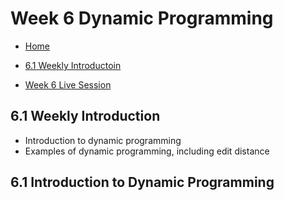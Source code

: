 # Week 6 Dynamic Programming

- [Home](/README.md#async-table-of-contents)
- [6.1 Weekly Introductoin](#61-weekly-introduction)

- [Week 6 Live Session](#week-6-live-session)


## 6.1 Weekly Introduction
- Introduction to dynamic programming
- Examples of dynamic programming, including edit distance

## 6.1 Introduction to Dynamic Programming
